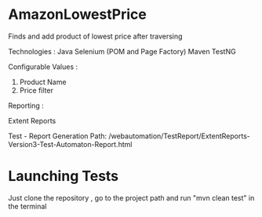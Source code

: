 # AmazonLowestPrice
Finds and add product of lowest price after traversing


Technologies :
Java
Selenium (POM and Page Factory)
Maven
TestNG

 Configurable Values :
 1. Product Name 
 2. Price filter
 
 Reporting :
 
 Extent Reports
 
 Test - Report Generation Path: /webautomation/TestReport/ExtentReports-Version3-Test-Automaton-Report.html

# Launching Tests

Just clone the repository , go to the project path and run "mvn clean test" in the terminal 
